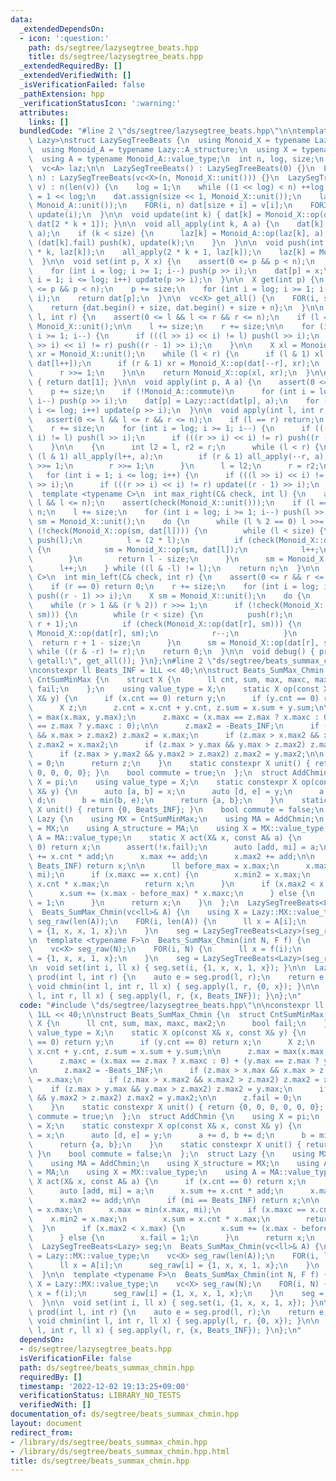 ```yaml
---
data:
  _extendedDependsOn:
  - icon: ':question:'
    path: ds/segtree/lazysegtree_beats.hpp
    title: ds/segtree/lazysegtree_beats.hpp
  _extendedRequiredBy: []
  _extendedVerifiedWith: []
  _isVerificationFailed: false
  _pathExtension: hpp
  _verificationStatusIcon: ':warning:'
  attributes:
    links: []
  bundledCode: "#line 2 \"ds/segtree/lazysegtree_beats.hpp\"\n\ntemplate <typename\
    \ Lazy>\nstruct LazySegTreeBeats {\n  using Monoid_X = typename Lazy::X_structure;\n\
    \  using Monoid_A = typename Lazy::A_structure;\n  using X = typename Monoid_X::value_type;\n\
    \  using A = typename Monoid_A::value_type;\n  int n, log, size;\n  vc<X> dat;\n\
    \  vc<A> laz;\n\n  LazySegTreeBeats() : LazySegTreeBeats(0) {}\n  LazySegTreeBeats(int\
    \ n) : LazySegTreeBeats(vc<X>(n, Monoid_X::unit())) {}\n  LazySegTreeBeats(vc<X>\
    \ v) : n(len(v)) {\n    log = 1;\n    while ((1 << log) < n) ++log;\n    size\
    \ = 1 << log;\n    dat.assign(size << 1, Monoid_X::unit());\n    laz.assign(size,\
    \ Monoid_A::unit());\n    FOR(i, n) dat[size + i] = v[i];\n    FOR3_R(i, 1, size)\
    \ update(i);\n  }\n\n  void update(int k) { dat[k] = Monoid_X::op(dat[2 * k],\
    \ dat[2 * k + 1]); }\n\n  void all_apply(int k, A a) {\n    dat[k] = Lazy::act(dat[k],\
    \ a);\n    if (k < size) {\n      laz[k] = Monoid_A::op(laz[k], a);\n      if\
    \ (dat[k].fail) push(k), update(k);\n    }\n  }\n\n  void push(int k) {\n    all_apply(2\
    \ * k, laz[k]);\n    all_apply(2 * k + 1, laz[k]);\n    laz[k] = Monoid_A::unit();\n\
    \  }\n\n  void set(int p, X x) {\n    assert(0 <= p && p < n);\n    p += size;\n\
    \    for (int i = log; i >= 1; i--) push(p >> i);\n    dat[p] = x;\n    for (int\
    \ i = 1; i <= log; i++) update(p >> i);\n  }\n\n  X get(int p) {\n    assert(0\
    \ <= p && p < n);\n    p += size;\n    for (int i = log; i >= 1; i--) push(p >>\
    \ i);\n    return dat[p];\n  }\n\n  vc<X> get_all() {\n    FOR(i, size) push(i);\n\
    \    return {dat.begin() + size, dat.begin() + size + n};\n  }\n\n  X prod(int\
    \ l, int r) {\n    assert(0 <= l && l <= r && r <= n);\n    if (l == r) return\
    \ Monoid_X::unit();\n\n    l += size;\n    r += size;\n\n    for (int i = log;\
    \ i >= 1; i--) {\n      if (((l >> i) << i) != l) push(l >> i);\n      if (((r\
    \ >> i) << i) != r) push((r - 1) >> i);\n    }\n\n    X xl = Monoid_X::unit(),\
    \ xr = Monoid_X::unit();\n    while (l < r) {\n      if (l & 1) xl = Monoid_X::op(xl,\
    \ dat[l++]);\n      if (r & 1) xr = Monoid_X::op(dat[--r], xr);\n      l >>= 1;\n\
    \      r >>= 1;\n    }\n\n    return Monoid_X::op(xl, xr);\n  }\n\n  X prod_all()\
    \ { return dat[1]; }\n\n  void apply(int p, A a) {\n    assert(0 <= p && p < n);\n\
    \    p += size;\n    if (!Monoid_A::commute)\n      for (int i = log; i >= 1;\
    \ i--) push(p >> i);\n    dat[p] = Lazy::act(dat[p], a);\n    for (int i = 1;\
    \ i <= log; i++) update(p >> i);\n  }\n\n  void apply(int l, int r, A a) {\n \
    \   assert(0 <= l && l <= r && r <= n);\n    if (l == r) return;\n    l += size;\n\
    \    r += size;\n    for (int i = log; i >= 1; i--) {\n      if (((l >> i) <<\
    \ i) != l) push(l >> i);\n      if (((r >> i) << i) != r) push((r - 1) >> i);\n\
    \    }\n\n    {\n      int l2 = l, r2 = r;\n      while (l < r) {\n        if\
    \ (l & 1) all_apply(l++, a);\n        if (r & 1) all_apply(--r, a);\n        l\
    \ >>= 1;\n        r >>= 1;\n      }\n      l = l2;\n      r = r2;\n    }\n\n \
    \   for (int i = 1; i <= log; i++) {\n      if (((l >> i) << i) != l) update(l\
    \ >> i);\n      if (((r >> i) << i) != r) update((r - 1) >> i);\n    }\n  }\n\n\
    \  template <typename C>\n  int max_right(C& check, int l) {\n    assert(0 <=\
    \ l && l <= n);\n    assert(check(Monoid_X::unit()));\n    if (l == n) return\
    \ n;\n    l += size;\n    for (int i = log; i >= 1; i--) push(l >> i);\n    X\
    \ sm = Monoid_X::unit();\n    do {\n      while (l % 2 == 0) l >>= 1;\n      if\
    \ (!check(Monoid_X::op(sm, dat[l]))) {\n        while (l < size) {\n         \
    \ push(l);\n          l = (2 * l);\n          if (check(Monoid_X::op(sm, dat[l])))\
    \ {\n            sm = Monoid_X::op(sm, dat[l]);\n            l++;\n          }\n\
    \        }\n        return l - size;\n      }\n      sm = Monoid_X::op(sm, dat[l]);\n\
    \      l++;\n    } while ((l & -l) != l);\n    return n;\n  }\n\n  template <typename\
    \ C>\n  int min_left(C& check, int r) {\n    assert(0 <= r && r <= n);\n    assert(check(Monoid_X::unit()));\n\
    \    if (r == 0) return 0;\n    r += size;\n    for (int i = log; i >= 1; i--)\
    \ push((r - 1) >> i);\n    X sm = Monoid_X::unit();\n    do {\n      r--;\n  \
    \    while (r > 1 && (r % 2)) r >>= 1;\n      if (!check(Monoid_X::op(dat[r],\
    \ sm))) {\n        while (r < size) {\n          push(r);\n          r = (2 *\
    \ r + 1);\n          if (check(Monoid_X::op(dat[r], sm))) {\n            sm =\
    \ Monoid_X::op(dat[r], sm);\n            r--;\n          }\n        }\n      \
    \  return r + 1 - size;\n      }\n      sm = Monoid_X::op(dat[r], sm);\n    }\
    \ while ((r & -r) != r);\n    return 0;\n  }\n\n  void debug() { print(\"lazysegtree\
    \ getall:\", get_all()); }\n};\n#line 2 \"ds/segtree/beats_summax_chmin.hpp\"\n\
    \nconstexpr ll Beats_INF = 1LL << 40;\n\nstruct Beats_SumMax_Chmin {\n  struct\
    \ CntSumMinMax {\n    struct X {\n      ll cnt, sum, max, maxc, max2;\n      bool\
    \ fail;\n    };\n    using value_type = X;\n    static X op(const X& x, const\
    \ X& y) {\n      if (x.cnt == 0) return y;\n      if (y.cnt == 0) return x;\n\
    \      X z;\n      z.cnt = x.cnt + y.cnt, z.sum = x.sum + y.sum;\n\n      z.max\
    \ = max(x.max, y.max);\n      z.maxc = (x.max == z.max ? x.maxc : 0) + (y.max\
    \ == z.max ? y.maxc : 0);\n\n      z.max2 = -Beats_INF;\n      if (z.max > x.max\
    \ && x.max > z.max2) z.max2 = x.max;\n      if (z.max > x.max2 && x.max2 > z.max2)\
    \ z.max2 = x.max2;\n      if (z.max > y.max && y.max > z.max2) z.max2 = y.max;\n\
    \      if (z.max > y.max2 && y.max2 > z.max2) z.max2 = y.max2;\n\n      z.fail\
    \ = 0;\n      return z;\n    }\n    static constexpr X unit() { return {0, 0,\
    \ 0, 0, 0, 0}; }\n    bool commute = true;\n  };\n  struct AddChmin {\n    using\
    \ X = pi;\n    using value_type = X;\n    static constexpr X op(const X& x, const\
    \ X& y) {\n      auto [a, b] = x;\n      auto [d, e] = y;\n      a += d, b +=\
    \ d;\n      b = min(b, e);\n      return {a, b};\n    }\n    static constexpr\
    \ X unit() { return {0, Beats_INF}; }\n    bool commute = false;\n  };\n  struct\
    \ Lazy {\n    using MX = CntSumMinMax;\n    using MA = AddChmin;\n    using X_structure\
    \ = MX;\n    using A_structure = MA;\n    using X = MX::value_type;\n    using\
    \ A = MA::value_type;\n    static X act(X& x, const A& a) {\n      if (x.cnt ==\
    \ 0) return x;\n      assert(!x.fail);\n      auto [add, mi] = a;\n      x.sum\
    \ += x.cnt * add;\n      x.max += add;\n      x.max2 += add;\n\n      if (mi ==\
    \ Beats_INF) return x;\n\n      ll before_max = x.max;\n      x.max = min(x.max,\
    \ mi);\n      if (x.maxc == x.cnt) {\n        x.min2 = x.max;\n        x.sum =\
    \ x.cnt * x.max;\n        return x;\n      }\n      if (x.max2 < x.max) {\n  \
    \      x.sum += (x.max - before_max) * x.maxc;\n      } else {\n        x.fail\
    \ = 1;\n      }\n      return x;\n    }\n  };\n  LazySegTreeBeats<Lazy> seg;\n\
    \  Beats_SumMax_Chmin(vc<ll>& A) {\n    using X = Lazy::MX::value_type;\n    vc<X>\
    \ seg_raw(len(A));\n    FOR(i, len(A)) {\n      ll x = A[i];\n      seg_raw[i]\
    \ = {1, x, x, 1, x};\n    }\n    seg = LazySegTreeBeats<Lazy>(seg_raw);\n  }\n\
    \n  template <typename F>\n  Beats_SumMax_Chmin(int N, F f) {\n    using X = Lazy::MX::value_type;\n\
    \    vc<X> seg_raw(N);\n    FOR(i, N) {\n      ll x = f(i);\n      seg_raw[i]\
    \ = {1, x, x, 1, x};\n    }\n    seg = LazySegTreeBeats<Lazy>(seg_raw);\n  }\n\
    \n  void set(int i, ll x) { seg.set(i, {1, x, x, 1, x}); }\n\n  Lazy::MX::value_type\
    \ prod(int l, int r) {\n    auto e = seg.prod(l, r);\n    return e;\n  }\n\n \
    \ void chmin(int l, int r, ll x) { seg.apply(l, r, {0, x}); }\n\n  void add(int\
    \ l, int r, ll x) { seg.apply(l, r, {x, Beats_INF}); }\n};\n"
  code: "#include \"ds/segtree/lazysegtree_beats.hpp\"\n\nconstexpr ll Beats_INF =\
    \ 1LL << 40;\n\nstruct Beats_SumMax_Chmin {\n  struct CntSumMinMax {\n    struct\
    \ X {\n      ll cnt, sum, max, maxc, max2;\n      bool fail;\n    };\n    using\
    \ value_type = X;\n    static X op(const X& x, const X& y) {\n      if (x.cnt\
    \ == 0) return y;\n      if (y.cnt == 0) return x;\n      X z;\n      z.cnt =\
    \ x.cnt + y.cnt, z.sum = x.sum + y.sum;\n\n      z.max = max(x.max, y.max);\n\
    \      z.maxc = (x.max == z.max ? x.maxc : 0) + (y.max == z.max ? y.maxc : 0);\n\
    \n      z.max2 = -Beats_INF;\n      if (z.max > x.max && x.max > z.max2) z.max2\
    \ = x.max;\n      if (z.max > x.max2 && x.max2 > z.max2) z.max2 = x.max2;\n  \
    \    if (z.max > y.max && y.max > z.max2) z.max2 = y.max;\n      if (z.max > y.max2\
    \ && y.max2 > z.max2) z.max2 = y.max2;\n\n      z.fail = 0;\n      return z;\n\
    \    }\n    static constexpr X unit() { return {0, 0, 0, 0, 0, 0}; }\n    bool\
    \ commute = true;\n  };\n  struct AddChmin {\n    using X = pi;\n    using value_type\
    \ = X;\n    static constexpr X op(const X& x, const X& y) {\n      auto [a, b]\
    \ = x;\n      auto [d, e] = y;\n      a += d, b += d;\n      b = min(b, e);\n\
    \      return {a, b};\n    }\n    static constexpr X unit() { return {0, Beats_INF};\
    \ }\n    bool commute = false;\n  };\n  struct Lazy {\n    using MX = CntSumMinMax;\n\
    \    using MA = AddChmin;\n    using X_structure = MX;\n    using A_structure\
    \ = MA;\n    using X = MX::value_type;\n    using A = MA::value_type;\n    static\
    \ X act(X& x, const A& a) {\n      if (x.cnt == 0) return x;\n      assert(!x.fail);\n\
    \      auto [add, mi] = a;\n      x.sum += x.cnt * add;\n      x.max += add;\n\
    \      x.max2 += add;\n\n      if (mi == Beats_INF) return x;\n\n      ll before_max\
    \ = x.max;\n      x.max = min(x.max, mi);\n      if (x.maxc == x.cnt) {\n    \
    \    x.min2 = x.max;\n        x.sum = x.cnt * x.max;\n        return x;\n    \
    \  }\n      if (x.max2 < x.max) {\n        x.sum += (x.max - before_max) * x.maxc;\n\
    \      } else {\n        x.fail = 1;\n      }\n      return x;\n    }\n  };\n\
    \  LazySegTreeBeats<Lazy> seg;\n  Beats_SumMax_Chmin(vc<ll>& A) {\n    using X\
    \ = Lazy::MX::value_type;\n    vc<X> seg_raw(len(A));\n    FOR(i, len(A)) {\n\
    \      ll x = A[i];\n      seg_raw[i] = {1, x, x, 1, x};\n    }\n    seg = LazySegTreeBeats<Lazy>(seg_raw);\n\
    \  }\n\n  template <typename F>\n  Beats_SumMax_Chmin(int N, F f) {\n    using\
    \ X = Lazy::MX::value_type;\n    vc<X> seg_raw(N);\n    FOR(i, N) {\n      ll\
    \ x = f(i);\n      seg_raw[i] = {1, x, x, 1, x};\n    }\n    seg = LazySegTreeBeats<Lazy>(seg_raw);\n\
    \  }\n\n  void set(int i, ll x) { seg.set(i, {1, x, x, 1, x}); }\n\n  Lazy::MX::value_type\
    \ prod(int l, int r) {\n    auto e = seg.prod(l, r);\n    return e;\n  }\n\n \
    \ void chmin(int l, int r, ll x) { seg.apply(l, r, {0, x}); }\n\n  void add(int\
    \ l, int r, ll x) { seg.apply(l, r, {x, Beats_INF}); }\n};\n"
  dependsOn:
  - ds/segtree/lazysegtree_beats.hpp
  isVerificationFile: false
  path: ds/segtree/beats_summax_chmin.hpp
  requiredBy: []
  timestamp: '2022-12-02 19:13:25+09:00'
  verificationStatus: LIBRARY_NO_TESTS
  verifiedWith: []
documentation_of: ds/segtree/beats_summax_chmin.hpp
layout: document
redirect_from:
- /library/ds/segtree/beats_summax_chmin.hpp
- /library/ds/segtree/beats_summax_chmin.hpp.html
title: ds/segtree/beats_summax_chmin.hpp
---
```

